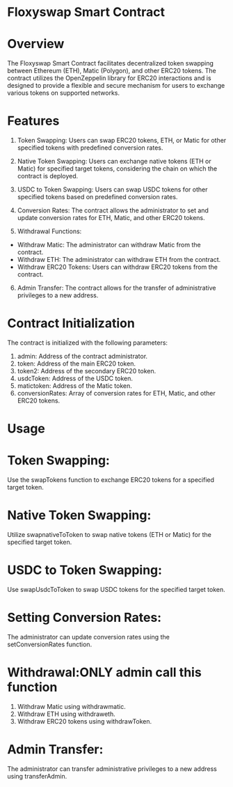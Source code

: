 # Floxyswap Smart Contract

# Overview

The Floxyswap Smart Contract facilitates decentralized token swapping between Ethereum (ETH), 
Matic (Polygon), and other ERC20 tokens. The contract utilizes the OpenZeppelin library 
for ERC20 interactions and is designed to provide a flexible and secure mechanism for users to 
exchange various tokens on supported networks.

# Features

1. Token Swapping: Users can swap ERC20 tokens, ETH, or Matic for other specified tokens with predefined 
conversion rates.

2. Native Token Swapping: Users can exchange native tokens (ETH or Matic) for specified target tokens, 
considering the chain on which the contract is deployed.

3. USDC to Token Swapping: Users can swap USDC tokens for other specified tokens based on predefined 
conversion rates.

4. Conversion Rates: The contract allows the administrator to set and update conversion rates for ETH, Matic, 
and other ERC20 tokens.

5. Withdrawal Functions:

* Withdraw Matic: The administrator can withdraw Matic from the contract.
* Withdraw ETH: The administrator can withdraw ETH from the contract.
* Withdraw ERC20 Tokens: Users can withdraw ERC20 tokens from the contract.

6. Admin Transfer: The contract allows for the transfer of administrative privileges to a new address.

# Contract Initialization
The contract is initialized with the following parameters:

1. admin: Address of the contract administrator.
2. token: Address of the main ERC20 token.
3. token2: Address of the secondary ERC20 token.
4. usdcToken: Address of the USDC token.
5. matictoken: Address of the Matic token.
6. conversionRates: Array of conversion rates for ETH, Matic, and other ERC20 tokens.

# Usage

# Token Swapping:

Use the swapTokens function to exchange ERC20 tokens for a specified target token.

# Native Token Swapping:

Utilize swapnativeToToken to swap native tokens (ETH or Matic) for the specified target token.

# USDC to Token Swapping:

Use swapUsdcToToken to swap USDC tokens for the specified target token.

# Setting Conversion Rates:

The administrator can update conversion rates using the setConversionRates function.

# Withdrawal:ONLY admin call this function

1. Withdraw Matic using withdrawmatic.
2. Withdraw ETH using withdraweth.
3. Withdraw ERC20 tokens using withdrawToken.

# Admin Transfer:

The administrator can transfer administrative privileges to a new address using transferAdmin.